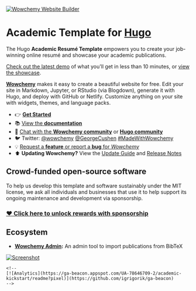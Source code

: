 <p align="center">

<a href="https://wowchemy.com" target="_blank" rel="noopener"><img src="https://wowchemy.com/img/logo_200px.png" alt="Wowchemy Website Builder"/></a>

</p>

# Academic Template for [Hugo](https://github.com/gohugoio/hugo)

The Hugo **Academic Resumé Template** empowers you to create your job-winning online resumé and showcase your academic publications.

[Check out the latest demo](https://academic-demo.netlify.app) of what you'll get in less than 10 minutes, or [view the showcase](https://wowchemy.com/user-stories/).

[**Wowchemy**](https://wowchemy.com) makes it easy to create a beautiful website for free. Edit your site in Markdown, Jupyter, or RStudio (via Blogdown), generate it with Hugo, and deploy with GitHub or Netlify. Customize anything on your site with widgets, themes, and language packs.

-   👉 [**Get Started**](https://wowchemy.com/docs/install/)
-   📚 [View the **documentation**](https://wowchemy.com/docs/)
-   💬 [Chat with the **Wowchemy community**](https://discord.gg/z8wNYzb) or [**Hugo community**](https://discourse.gohugo.io)
-   🐦 Twitter: [@wowchemy](<https://twitter.com/wowchemy>) [@GeorgeCushen](<https://twitter.com/GeorgeCushen>) [\#MadeWithWowchemy](https://twitter.com/search?q=(%23MadeWithWowchemy%20OR%20%23MadeWithAcademic)&src=typed_query)
-   💡 [Request a **feature** or report a **bug** for *Wowchemy*](https://github.com/wowchemy/wowchemy-hugo-modules/issues)
-   ⬆️ **Updating Wowchemy?** View the [Update Guide](https://wowchemy.com/docs/update/) and [Release Notes](https://wowchemy.com/updates/)

## Crowd-funded open-source software

To help us develop this template and software sustainably under the MIT license, we ask all individuals and businesses that use it to help support its ongoing maintenance and development via sponsorship.

### [❤️ Click here to unlock rewards with sponsorship](https://wowchemy.com/plans/)

## Ecosystem

-   [**Wowchemy Admin**](https://github.com/wowchemy/wowchemy-admin/)**:** An admin tool to import publications from BibTeX

[![Screenshot](https://raw.githubusercontent.com/wowchemy/wowchemy-hugo-modules/master/academic.png)](https://wowchemy.com)

```{=html}
<!--
[![Analytics](https://ga-beacon.appspot.com/UA-78646709-2/academic-kickstart/readme?pixel)](https://github.com/igrigorik/ga-beacon)
-->
```
